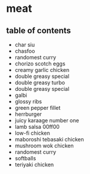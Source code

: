 # meat

## table of contents

- char siu
- chasfoo
- randomest curry
- chorizo scotch eggs
- creamy garlic chicken
- double greasy special
- double greasy turbo
- double greasy special
- galbi
- glossy ribs
- green pepper fillet
- herrburger
- juicy karaage number one
- lamb salsa 00ff00
- low-fi chicken
- maboroshi tebasaki chicken
- mushroom wok chicken
- randomest curry
- softballs
- teriyaki chicken
